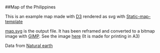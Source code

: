 ##Map of the Philippines

This is an example map made with [D3](http://d3js.org) rendered as svg with [Static-map-template](https://github.com/idris-maps/Static-map-template)

[map.svg](https://github.com/idris-maps/map-of-the-philippines/blob/master/map.svg) is the output file. It has been reframed and converted to a bitmap image with [GIMP](http://www.gimp.org/). See the image [here](https://raw.githubusercontent.com/idris-maps/map-of-the-philippines/master/map.png) (It is made for printing in A3)

Data from [Natural earth](http://naturalearthdata.com/)


